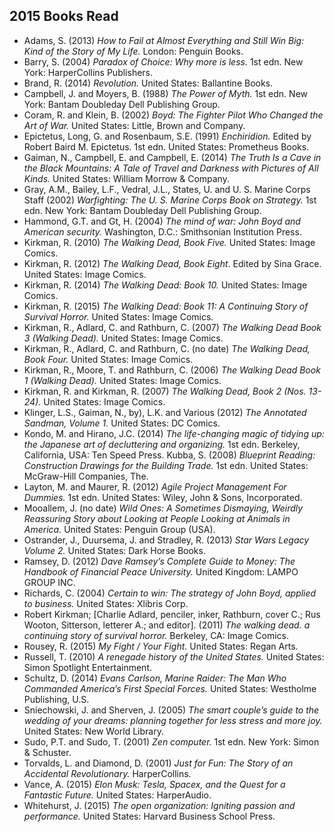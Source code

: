 ## 2015 Books Read


- Adams, S. (2013) *How to Fail at Almost Everything and Still Win Big: Kind of the Story of My Life.* London: Penguin Books.
- Barry, S. (2004) *Paradox of Choice: Why more is less.* 1st edn. New York: HarperCollins Publishers.
- Brand, R. (2014) *Revolution.* United States: Ballantine Books.
- Campbell, J. and Moyers, B. (1988) *The Power of Myth.* 1st edn. New York: Bantam Doubleday Dell Publishing Group.
- Coram, R. and Klein, B. (2002) *Boyd: The Fighter Pilot Who Changed the Art of War.* United States: Little, Brown and Company.
- Epictetus, Long, G. and Rosenbaum, S.E. (1991) *Enchiridion.* Edited by Robert Baird M. Epictetus. 1st edn. United States: Prometheus Books.
- Gaiman, N., Campbell, E. and Campbell, E. (2014) *The Truth Is a Cave in the Black Mountains: A Tale of Travel and Darkness with Pictures of All Kinds.* United States: William Morrow & Company.
- Gray, A.M., Bailey, L.F., Vedral, J.L., States, U. and U. S. Marine Corps Staff (2002) *Warfighting: The U. S. Marine Corps Book on Strategy.* 1st edn. New York: Bantam Doubleday Dell Publishing Group.
- Hammond, G.T. and Gt, H. (2004) *The mind of war: John Boyd and American security.* Washington, D.C.: Smithsonian Institution Press.
- Kirkman, R. (2010) *The Walking Dead, Book Five.* United States: Image Comics.
- Kirkman, R. (2012) *The Walking Dead, Book Eight*. Edited by Sina Grace. United States: Image Comics.
- Kirkman, R. (2014) *The Walking Dead: Book 10.* United States: Image Comics.
- Kirkman, R. (2015) *The Walking Dead: Book 11: A Continuing Story of Survival Horror.* United States: Image Comics.
- Kirkman, R., Adlard, C. and Rathburn, C. (2007) *The Walking Dead Book 3 (Walking Dead).* United States: Image Comics.
- Kirkman, R., Adlard, C. and Rathburn, C. (no date) *The Walking Dead, Book Four.* United States: Image Comics.
- Kirkman, R., Moore, T. and Rathburn, C. (2006) *The Walking Dead Book 1 (Walking Dead).* United States: Image Comics.
- Kirkman, R. and Kirkman, R. (2007) *The Walking Dead, Book 2 (Nos. 13-24).* United States: Image Comics.
- Klinger, L.S., Gaiman, N., by), L.K. and Various (2012) *The Annotated Sandman, Volume 1.* United States: DC Comics.
- Kondo, M. and Hirano, J.C. (2014) *The life-changing magic of tidying up: the Japanese art of decluttering and organizing.* 1st edn. Berkeley, California, USA: Ten Speed Press.
Kubba, S. (2008) *Blueprint Reading: Construction Drawings for the Building Trade.* 1st edn. United States: McGraw-Hill Companies, The.
- Layton, M. and Maurer, R. (2012) *Agile Project Management For Dummies.* 1st edn. United States: Wiley, John & Sons, Incorporated.
- Mooallem, J. (no date) *Wild Ones: A Sometimes Dismaying, Weirdly Reassuring Story about Looking at People Looking at Animals in America.* United States: Penguin Group (USA).
- Ostrander, J., Duursema, J. and Stradley, R. (2013) *Star Wars Legacy Volume 2.* United States: Dark Horse Books.
- Ramsey, D. (2012) *Dave Ramsey’s Complete Guide to Money: The Handbook of Financial Peace University.* United Kingdom: LAMPO GROUP INC.
- Richards, C. (2004) *Certain to win: The strategy of John Boyd, applied to business.* United States: Xlibris Corp.
- Robert Kirkman; [Charlie Adlard, penciler, inker, Rathburn, cover C.; Rus Wooton, Sitterson, letterer A.; and editor]. (2011) *The walking dead. a continuing story of survival horror.* Berkeley, CA: Image Comics.
- Rousey, R. (2015) *My Fight / Your Fight.* United States: Regan Arts.
- Russell, T. (2010) *A renegade history of the United States.* United States: Simon Spotlight Entertainment.
- Schultz, D. (2014) *Evans Carlson, Marine Raider: The Man Who Commanded America’s First Special Forces.* United States: Westholme Publishing, U.S.
- Sniechowski, J. and Sherven, J. (2005) *The smart couple’s guide to the wedding of your dreams: planning together for less stress and more joy.* United States: New World Library.
- Sudo, P.T. and Sudo, T. (2001) *Zen computer.* 1st edn. New York: Simon & Schuster.
- Torvalds, L. and Diamond, D. (2001) *Just for Fun: The Story of an Accidental Revolutionary.* HarperCollins.
- Vance, A. (2015) *Elon Musk: Tesla, Spacex, and the Quest for a Fantastic Future.* United States: HarperAudio.
- Whitehurst, J. (2015) *The open organization: Igniting passion and performance.* United States: Harvard Business School Press.
